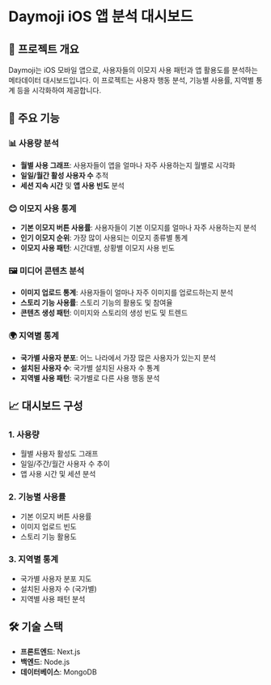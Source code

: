 # Daymoji iOS 앱 분석 대시보드

## 📱 프로젝트 개요

Daymoji는 iOS 모바일 앱으로, 사용자들의 이모지 사용 패턴과 앱 활용도를 분석하는 메타데이터 대시보드입니다. 이 프로젝트는 사용자 행동 분석, 기능별 사용률, 지역별 통계 등을 시각화하여 제공합니다.

## 🎯 주요 기능

### 📊 사용량 분석
- **월별 사용 그래프**: 사용자들이 앱을 얼마나 자주 사용하는지 월별로 시각화
- **일일/월간 활성 사용자 수** 추적
- **세션 지속 시간** 및 **앱 사용 빈도** 분석

### 😊 이모지 사용 통계
- **기본 이모지 버튼 사용률**: 사용자들이 기본 이모지를 얼마나 자주 사용하는지 분석
- **인기 이모지 순위**: 가장 많이 사용되는 이모지 종류별 통계
- **이모지 사용 패턴**: 시간대별, 상황별 이모지 사용 빈도

### 🖼️ 미디어 콘텐츠 분석
- **이미지 업로드 통계**: 사용자들이 얼마나 자주 이미지를 업로드하는지 분석
- **스토리 기능 사용률**: 스토리 기능의 활용도 및 참여율
- **콘텐츠 생성 패턴**: 이미지와 스토리의 생성 빈도 및 트렌드

### 🌍 지역별 통계
- **국가별 사용자 분포**: 어느 나라에서 가장 많은 사용자가 있는지 분석
- **설치된 사용자 수**: 국가별 설치된 사용자 수 통계
- **지역별 사용 패턴**: 국가별로 다른 사용 행동 분석

## 📈 대시보드 구성

### 1. 사용량 
- 월별 사용자 활성도 그래프
- 일일/주간/월간 사용자 수 추이
- 앱 사용 시간 및 세션 분석

### 2. 기능별 사용률 
- 기본 이모지 버튼 사용률
- 이미지 업로드 빈도
- 스토리 기능 활용도

### 3. 지역별 통계 
- 국가별 사용자 분포 지도
- 설치된 사용자 수 (국가별)
- 지역별 사용 패턴 분석

## 🛠️ 기술 스택

- **프론트엔드**: Next.js
- **백엔드**: Node.js 
- **데이터베이스**: MongoDB 
